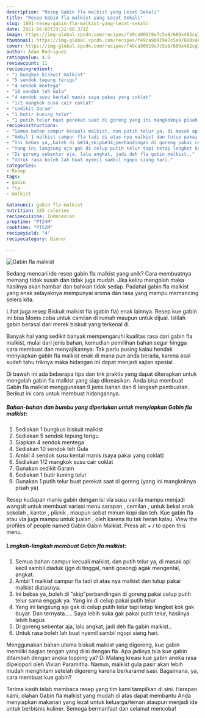 ```yaml
---
description: "Resep Gabin fla malkist yang Lezat Sekali"
title: "Resep Gabin fla malkist yang Lezat Sekali"
slug: 1801-resep-gabin-fla-malkist-yang-lezat-sekali
date: 2021-06-07T23:21:00.371Z
image: https://img-global.cpcdn.com/recipes/f49ca90019a7c5a9/680x482cq70/gabin-fla-malkist-foto-resep-utama.jpg
thumbnail: https://img-global.cpcdn.com/recipes/f49ca90019a7c5a9/680x482cq70/gabin-fla-malkist-foto-resep-utama.jpg
cover: https://img-global.cpcdn.com/recipes/f49ca90019a7c5a9/680x482cq70/gabin-fla-malkist-foto-resep-utama.jpg
author: Adam Rodriguez
ratingvalue: 4.9
reviewcount: 11
recipeingredient:
- "1 bungkus biskuit malkist"
- "5 sendok tepung terigu"
- "4 sendok mentega"
- "10 sendok teh Gula"
- "4 sendok susu kental manis saya pakai yang coklat"
- "1/2 mangkok susu cair coklat"
- "sedikit Garam"
- "1 butir kuning telur"
- "1 putih telur buat perekat saat di goreng yang ini mangkoknya pisah ya"
recipeinstructions:
- "Semua bahan campur kecuali malkist, dan putih telur ya, di masak api kecil sambil diaduk (jgn di tinggal, nanti gosong) agak mengental, angkat."
- "Ambil 1 malkist campur fla tadi di atas nya malkist dan tutup pakai malkist diatasnya."
- "Ini bebas ya,,boleh di &#34;skip&#34;perbandingan di goreng pakai celup putih telur sama enggak ya. Yang ini di celup pakai putih telur"
- "Yang ini langsung aja gak di celup putih telur tapi tetap lengket kok gak buyar. Dan ternyata..... Saya lebih suka gak pakai putih telur, hasilnya lebih bagus"
- "Di goreng sebentar aja, lalu angkat, jadi deh fla gabin malkist.."
- "Untuk rasa boleh lah buat nyemil sambil ngopi siang hari."
categories:
- Resep
tags:
- gabin
- fla
- malkist

katakunci: gabin fla malkist 
nutrition: 185 calories
recipecuisine: Indonesian
preptime: "PT24M"
cooktime: "PT52M"
recipeyield: "4"
recipecategory: Dinner

---
```



![Gabin fla malkist](https://img-global.cpcdn.com/recipes/f49ca90019a7c5a9/680x482cq70/gabin-fla-malkist-foto-resep-utama.jpg)

Sedang mencari ide resep gabin fla malkist yang unik? Cara membuatnya memang tidak susah dan tidak juga mudah. Jika keliru mengolah maka hasilnya akan hambar dan bahkan tidak sedap. Padahal gabin fla malkist yang enak selayaknya mempunyai aroma dan rasa yang mampu memancing selera kita.

Lihat juga resep Biskuit malkist fla (gabin fla) enak lainnya. Resep kue gabin ini bisa Moms coba untuk camilan di rumah maupun untuk dijual. Istilah gabin berasal dari merek biskuit yang terkenal di.

Banyak hal yang sedikit banyak mempengaruhi kualitas rasa dari gabin fla malkist, mulai dari jenis bahan, kemudian pemilihan bahan segar hingga cara membuat dan menyajikannya. Tak perlu pusing kalau hendak menyiapkan gabin fla malkist enak di mana pun anda berada, karena asal sudah tahu triknya maka hidangan ini dapat menjadi sajian spesial.


Di bawah ini ada beberapa tips dan trik praktis yang dapat diterapkan untuk mengolah gabin fla malkist yang siap dikreasikan. Anda bisa membuat Gabin fla malkist menggunakan 9 jenis bahan dan 6 langkah pembuatan. Berikut ini cara untuk membuat hidangannya.

<!--inarticleads1-->

##### Bahan-bahan dan bumbu yang diperlukan untuk menyiapkan Gabin fla malkist:

1. Sediakan 1 bungkus biskuit malkist
1. Sediakan 5 sendok tepung terigu
1. Siapkan 4 sendok mentega
1. Sediakan 10 sendok teh Gula
1. Ambil 4 sendok susu kental manis (saya pakai yang coklat)
1. Sediakan 1/2 mangkok susu cair coklat
1. Gunakan sedikit Garam
1. Sediakan 1 butir kuning telur
1. Gunakan 1 putih telur buat perekat saat di goreng (yang ini mangkoknya pisah ya)


Resep kudapan manis gabin dengan isi vla susu vanila mampu menjadi wangsit untuk membuat variasi menu sarapan , cemilan , untuk bekal anak sekolah , kantor , piknik , maupun sobat minum kopi dan teh. Kue gabin fla atau vla juga mampu untuk jualan , oleh karena itu tak heran kalau. View the profiles of people named Gabin Gabin Malkist. Press alt + / to open this menu. 

<!--inarticleads2-->

##### Langkah-langkah membuat Gabin fla malkist:

1. Semua bahan campur kecuali malkist, dan putih telur ya, di masak api kecil sambil diaduk (jgn di tinggal, nanti gosong) agak mengental, angkat.
1. Ambil 1 malkist campur fla tadi di atas nya malkist dan tutup pakai malkist diatasnya.
1. Ini bebas ya,,boleh di &#34;skip&#34;perbandingan di goreng pakai celup putih telur sama enggak ya. Yang ini di celup pakai putih telur
1. Yang ini langsung aja gak di celup putih telur tapi tetap lengket kok gak buyar. Dan ternyata..... Saya lebih suka gak pakai putih telur, hasilnya lebih bagus
1. Di goreng sebentar aja, lalu angkat, jadi deh fla gabin malkist..
1. Untuk rasa boleh lah buat nyemil sambil ngopi siang hari.


Menggunakan bahan utama biskuit malkist yang digoreng, kue gabin memiliki bagian tengah yang diisi dengan fla. Apa jadinya bila kue gabin ditambah dengan aneka topping ya? Di Malang kreasi kue gabin aneka rasa dipelopori oleh Vivian Paramitha. Namun, malkist gula pasir akan lebih mudah menghitam setelah digoreng karena berkaramelisasi. Bagaimana, ya, cara membuat kue gabin? 

Terima kasih telah membaca resep yang tim kami tampilkan di sini. Harapan kami, olahan Gabin fla malkist yang mudah di atas dapat membantu Anda menyiapkan makanan yang lezat untuk keluarga/teman ataupun menjadi ide untuk berbisnis kuliner. Semoga bermanfaat dan selamat mencoba!
